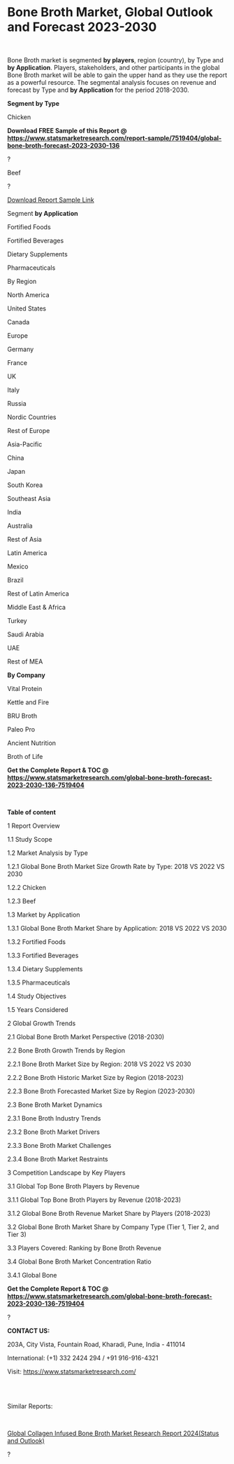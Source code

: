 <h1>Bone Broth Market, Global Outlook and Forecast 2023-2030</h1><br/><p>Bone Broth market is segmented <strong>by players</strong>, region (country), by Type and <strong>by Application</strong>. Players, stakeholders, and other participants in the global Bone Broth market will be able to gain the upper hand as they use the report as a powerful resource. The segmental analysis focuses on revenue and forecast by Type and <strong>by Application</strong> for the period 2018-2030.</p>
 
 
 
 <p><strong>Segment by Type</strong></p>
 
 
 
 <p>Chicken</p>
 
 
 
 <div><b>Download FREE Sample of this Report @ <a href="https://www.statsmarketresearch.com/download-free-sample/7519404/global-bone-broth-forecast-2023-2030-136">https://www.statsmarketresearch.com/report-sample/7519404/global-bone-broth-forecast-2023-2030-136</a></b></div>
 
 
 
 <p>? </p>
 
 
 
 <p>Beef</p>
 
 
 
 <p>? </p>
 
 
 
 <p><a href="https://www.statsmarketresearch.com/download-free-sample/7519404/global-bone-broth-forecast-2023-2030-136">Download Report Sample Link</a></p>
 
 
 
 <p>Segment <strong>by Application</strong></p>
 
 
 
 <p>Fortified Foods</p>
 
 
 
 <p>Fortified Beverages</p>
 
 
 
 <p>Dietary Supplements</p>
 
 
 
 <p>Pharmaceuticals</p>
 
 
 
 <p>By Region</p>
 
 
 
 <p>North America</p>
 
 
 
 <p>United States</p>
 
 
 
 <p>Canada</p>
 
 
 
 <p>Europe</p>
 
 
 
 <p>Germany</p>
 
 
 
 <p>France</p>
 
 
 
 <p>UK</p>
 
 
 
 <p>Italy</p>
 
 
 
 <p>Russia</p>
 
 
 
 <p>Nordic Countries</p>
 
 
 
 <p>Rest of Europe</p>
 
 
 
 <p>Asia-Pacific</p>
 
 
 
 <p>China</p>
 
 
 
 <p>Japan</p>
 
 
 
 <p>South Korea</p>
 
 
 
 <p>Southeast Asia</p>
 
 
 
 <p>India</p>
 
 
 
 <p>Australia</p>
 
 
 
 <p>Rest of Asia</p>
 
 
 
 <p>Latin America</p>
 
 
 
 <p>Mexico</p>
 
 
 
 <p>Brazil</p>
 
 
 
 <p>Rest of Latin America</p>
 
 
 
 <p>Middle East & Africa</p>
 
 
 
 <p>Turkey</p>
 
 
 
 <p>Saudi Arabia</p>
 
 
 
 <p>UAE</p>
 
 
 
 <p>Rest of MEA</p>
 
 
 
 <p><strong>By Company</strong></p>
 
 
 
 <p>Vital Protein</p>
 
 
 
 <p>Kettle and Fire</p>
 
 
 
 <p>BRU Broth</p>
 
 
 
 <p>Paleo Pro</p>
 
 
 
 <p>Ancient Nutrition</p>
 
 
 
 <p>Broth of Life</p>
 
 
 
 <div><b>Get the Complete Report & TOC @ <a href="https://www.statsmarketresearch.com/global-bone-broth-forecast-2023-2030-136-7519404">https://www.statsmarketresearch.com/global-bone-broth-forecast-2023-2030-136-7519404</a></b></div>
 
 
 
 <p><br />
 
 <b>Table of content</b></p>
 
 
 
 <p>1 Report Overview<br />
 
 1.1 Study Scope<br />
 
 1.2 Market Analysis by Type<br />
 
 1.2.1 Global Bone Broth Market Size Growth Rate by Type: 2018 VS 2022 VS 2030<br />
 
 1.2.2 Chicken<br />
 
 1.2.3 Beef<br />
 
 1.3 Market by Application<br />
 
 1.3.1 Global Bone Broth Market Share by Application: 2018 VS 2022 VS 2030<br />
 
 1.3.2 Fortified Foods<br />
 
 1.3.3 Fortified Beverages<br />
 
 1.3.4 Dietary Supplements<br />
 
 1.3.5 Pharmaceuticals<br />
 
 1.4 Study Objectives<br />
 
 1.5 Years Considered<br />
 
 2 Global Growth Trends<br />
 
 2.1 Global Bone Broth Market Perspective (2018-2030)<br />
 
 2.2 Bone Broth Growth Trends by Region<br />
 
 2.2.1 Bone Broth Market Size by Region: 2018 VS 2022 VS 2030<br />
 
 2.2.2 Bone Broth Historic Market Size by Region (2018-2023)<br />
 
 2.2.3 Bone Broth Forecasted Market Size by Region (2023-2030)<br />
 
 2.3 Bone Broth Market Dynamics<br />
 
 2.3.1 Bone Broth Industry Trends<br />
 
 2.3.2 Bone Broth Market Drivers<br />
 
 2.3.3 Bone Broth Market Challenges<br />
 
 2.3.4 Bone Broth Market Restraints<br />
 
 3 Competition Landscape by Key Players<br />
 
 3.1 Global Top Bone Broth Players by Revenue<br />
 
 3.1.1 Global Top Bone Broth Players by Revenue (2018-2023)<br />
 
 3.1.2 Global Bone Broth Revenue Market Share by Players (2018-2023)<br />
 
 3.2 Global Bone Broth Market Share by Company Type (Tier 1, Tier 2, and Tier 3)<br />
 
 3.3 Players Covered: Ranking by Bone Broth Revenue<br />
 
 3.4 Global Bone Broth Market Concentration Ratio<br />
 
 3.4.1 Global Bone</p>
 
 
 
 <div><b>Get the Complete Report & TOC @ <a href="https://www.statsmarketresearch.com/global-bone-broth-forecast-2023-2030-136-7519404">https://www.statsmarketresearch.com/global-bone-broth-forecast-2023-2030-136-7519404</a></b></div>
 
 
 
 <p>? </p>
 
 
 
 <p><b>CONTACT US:</b><br />
 
 203A, City Vista, Fountain Road, Kharadi, Pune, India - 411014<br />
 
 International: (+1) 332 2424 294 / +91 916-916-4321<br />
 
 Visit: <a href="https://www.statsmarketresearch.com/">https://www.statsmarketresearch.com/</a><br />
 
 <br />
 
 <br />
 
 Similar Reports:<br />
 
 <br />
 
 <a href="https://www.statsmarketresearch.com/global-collagen-infused-bone-broth-2024-893-7904592">Global Collagen Infused Bone Broth Market Research Report 2024(Status and Outlook)</a><br />
 
 ? </p>